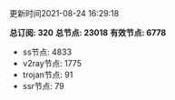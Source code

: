 更新时间2021-08-24 16:29:18

**总订阅: 320**
**总节点: 23018**
**有效节点: 6778**
- ss节点: 4833
- v2ray节点: 1775
- trojan节点: 91
- ssr节点: 79
